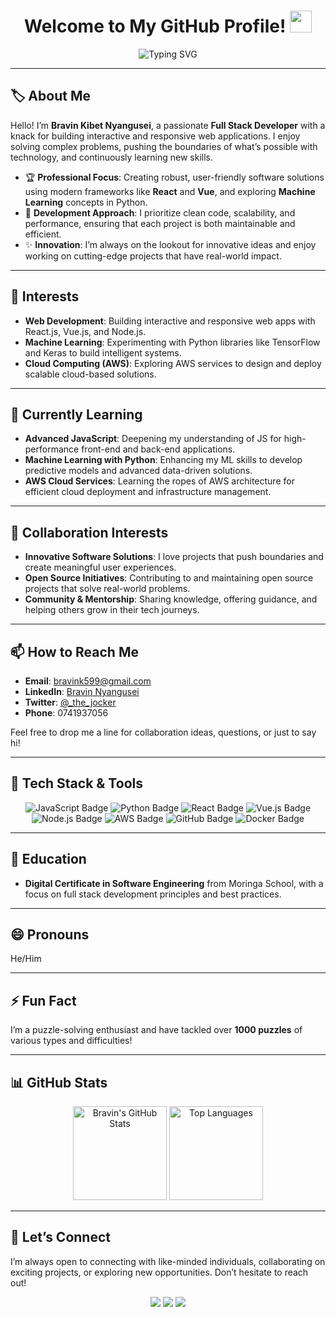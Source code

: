 <!-- 
  Optionally, add a cool header image:
  <img src="YOUR_HEADER_IMAGE_URL" alt="header image" style="width:100%;"/>
-->

<h1 align="center">
  Welcome to My GitHub Profile! 
  <img src="https://media.giphy.com/media/hvRJCLFzcasrR4ia7z/giphy.gif" width="35">
</h1>

<p align="center">
  <!-- Fixed the URL-encoding for "Hey there 👋 I'm Bravin Kibet Nyangusei" -->
  <img 
       src="https://readme-typing-svg.herokuapp.com?font=Fira+Code&size=22&pause=1000&color=34D58C&center=true&vCenter=true&width=500&lines=Hey%20there%20%F0%9F%91%8B%20I%27m%20Bravin%20Kibet%20Nyangusei;Full+Stack+Developer;Tech+Enthusiast+%7C+Problem+Solver;Always+Learning+New+Things!" 
       alt="Typing SVG"
/>
</p>

---

## 🏷️ About Me

Hello! I’m **Bravin Kibet Nyangusei**, a passionate **Full Stack Developer** with a knack for building interactive and responsive web applications. I enjoy solving complex problems, pushing the boundaries of what’s possible with technology, and continuously learning new skills.

- 🏆 **Professional Focus**: Creating robust, user-friendly software solutions using modern frameworks like **React** and **Vue**, and exploring **Machine Learning** concepts in Python.
- 🎯 **Development Approach**: I prioritize clean code, scalability, and performance, ensuring that each project is both maintainable and efficient.
- ✨ **Innovation**: I’m always on the lookout for innovative ideas and enjoy working on cutting-edge projects that have real-world impact.

---

## 👀 Interests
- **Web Development**: Building interactive and responsive web apps with React.js, Vue.js, and Node.js.
- **Machine Learning**: Experimenting with Python libraries like TensorFlow and Keras to build intelligent systems.
- **Cloud Computing (AWS)**: Exploring AWS services to design and deploy scalable cloud-based solutions.

---

## 🌱 Currently Learning
- **Advanced JavaScript**: Deepening my understanding of JS for high-performance front-end and back-end applications.
- **Machine Learning with Python**: Enhancing my ML skills to develop predictive models and advanced data-driven solutions.
- **AWS Cloud Services**: Learning the ropes of AWS architecture for efficient cloud deployment and infrastructure management.

---

## 💞️ Collaboration Interests
- **Innovative Software Solutions**: I love projects that push boundaries and create meaningful user experiences.
- **Open Source Initiatives**: Contributing to and maintaining open source projects that solve real-world problems.
- **Community & Mentorship**: Sharing knowledge, offering guidance, and helping others grow in their tech journeys.

---

## 📫 How to Reach Me
- **Email**: [bravink599@gmail.com](mailto:bravink599@gmail.com)
- **LinkedIn**: [Bravin Nyangusei](https://www.linkedin.com/in/bravin-nyangusei-450385309/)
- **Twitter**: [@\_the_jocker](https://twitter.com/_the_jocker)
- **Phone**: 0741937056

Feel free to drop me a line for collaboration ideas, questions, or just to say hi!

---

## 🏅 Tech Stack & Tools

<p align="center">
  <!-- You can generate custom badges at https://shields.io or https://github.com/alexandresanlim/Badges4-README.md-Profile -->
  <img src="https://img.shields.io/badge/Code-JavaScript-informational?style=flat&logo=javascript&color=F7DF1E" alt="JavaScript Badge"/>
  <img src="https://img.shields.io/badge/Code-Python-informational?style=flat&logo=python&color=3776AB" alt="Python Badge"/>
  <img src="https://img.shields.io/badge/Framework-React-informational?style=flat&logo=react&color=61DAFB" alt="React Badge"/>
  <img src="https://img.shields.io/badge/Framework-Vue.js-informational?style=flat&logo=vue.js&color=4FC08D" alt="Vue.js Badge"/>
  <img src="https://img.shields.io/badge/Framework-Node.js-informational?style=flat&logo=node.js&color=339933" alt="Node.js Badge"/>
  <img src="https://img.shields.io/badge/Cloud-AWS-informational?style=flat&logo=amazon-aws&color=232F3E" alt="AWS Badge"/>
  <img src="https://img.shields.io/badge/Tools-GitHub-informational?style=flat&logo=github&color=181717" alt="GitHub Badge"/>
  <img src="https://img.shields.io/badge/Tools-Docker-informational?style=flat&logo=docker&color=2496ED" alt="Docker Badge"/>
</p>

---

## 🏫 Education
- **Digital Certificate in Software Engineering** from Moringa School, with a focus on full stack development principles and best practices.

---

## 😄 Pronouns
He/Him

---

## ⚡ Fun Fact
I’m a puzzle-solving enthusiast and have tackled over **1000 puzzles** of various types and difficulties!

---

## 📊 GitHub Stats
<p align="center">
  <!-- Updated with correct username -->
  <img src="https://github-readme-stats.vercel.app/api?username=Bravinkibet&show_icons=true&theme=radical" alt="Bravin's GitHub Stats" height="150"/>
  <img src="https://github-readme-stats.vercel.app/api/top-langs/?username=Bravinkibet&layout=compact&theme=radical" alt="Top Languages" height="150"/>
</p>

---

## 💬 Let’s Connect
I’m always open to connecting with like-minded individuals, collaborating on exciting projects, or exploring new opportunities. Don’t hesitate to reach out!

<p align="center">
  <a href="mailto:bravink599@gmail.com"><img src="https://img.shields.io/badge/Email-bravink599%40gmail.com-blue?style=flat&logo=gmail"></a>
  <a href="https://www.linkedin.com/in/bravin-nyangusei-450385309/"><img src="https://img.shields.io/badge/LinkedIn-Bravin%20Nyangusei-blue?style=flat&logo=linkedin"></a>
  <a href="https://twitter.com/_the_jocker"><img src="https://img.shields.io/badge/Twitter-@_the__jocker-1DA1F2?style=flat&logo=twitter"></a>
</p>
